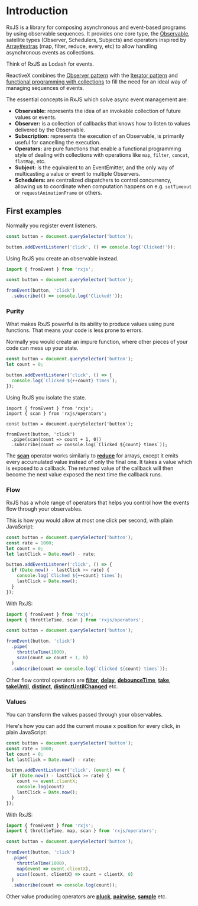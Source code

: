 # Introduction

RxJS is a library for composing asynchronous and event-based programs by using observable sequences. It provides one core type, the [Observable](./overview.html#observable), satellite types (Observer, Schedulers, Subjects) and operators inspired by [Array#extras](https://developer.mozilla.org/en-US/docs/Web/JavaScript/New_in_JavaScript/1.6) (map, filter, reduce, every, etc) to allow handling asynchronous events as collections.

<span class="informal">Think of RxJS as Lodash for events.</span>

ReactiveX combines the [Observer pattern](https://en.wikipedia.org/wiki/Observer_pattern) with the [Iterator pattern](https://en.wikipedia.org/wiki/Iterator_pattern) and [functional programming with collections](http://martinfowler.com/articles/collection-pipeline/#NestedOperatorExpressions) to fill the need for an ideal way of managing sequences of events.

The essential concepts in RxJS which solve async event management are:

- **Observable:** represents the idea of an invokable collection of future values or events.
- **Observer:** is a collection of callbacks that knows how to listen to values delivered by the Observable.
- **Subscription:** represents the execution of an Observable, is primarily useful for cancelling the execution.
- **Operators:** are pure functions that enable a functional programming style of dealing with collections with operations like `map`, `filter`, `concat`, `flatMap`, etc.
- **Subject:** is the equivalent to an EventEmitter, and the only way of multicasting a value or event to multiple Observers.
- **Schedulers:** are centralized dispatchers to control concurrency, allowing us to coordinate when computation happens on e.g. `setTimeout` or `requestAnimationFrame` or others.

## First examples

Normally you register event listeners.

```js
const button = document.querySelector('button');

button.addEventListener('click', () => console.log('Clicked!'));
```

Using RxJS you create an observable instead.

```js
import { fromEvent } from 'rxjs';

const button = document.querySelector('button');

fromEvent(button, 'click')
  .subscribe(() => console.log('Clicked!'));
```

### Purity

What makes RxJS powerful is its ability to produce values using pure functions. That means your code is less prone to errors.

Normally you would create an impure function, where other pieces of your code can mess up your state.

```js
const button = document.querySelector('button');
let count = 0;

button.addEventListener('click', () => {
  console.log(`Clicked ${++count} times`);
});
```

Using RxJS you isolate the state.

```Js
import { fromEvent } from 'rxjs';
import { scan } from 'rxjs/operators';

const button = document.querySelector('button');

fromEvent(button, 'click')
  .pipe(scan(count => count + 1, 0))
  .subscribe(count => console.log(`Clicked ${count} times`));
```

The [**scan**](https://rxjs-dev.firebaseapp.com/api/operators/scan) operator works similarly to [**reduce**](https://rxjs-dev.firebaseapp.com/api/operators/reduce) for arrays, except it emits every accumulated value instead of only the final one. It takes a value which is exposed to a callback. The returned value of the callback will then become the next value exposed the next time the callback runs.

### Flow

RxJS has a whole range of operators that helps you control how the events flow through your observables.

This is how you would allow at most one click per second, with plain JavaScript:

```js
const button = document.querySelector('button');
const rate = 1000;
let count = 0;
let lastClick = Date.now() - rate;

button.addEventListener('click', () => {
  if (Date.now() - lastClick >= rate) {
    console.log(`Clicked ${++count} times`);
    lastClick = Date.now();
  }
});
```

With RxJS:

```js
import { fromEvent } from 'rxjs';
import { throttleTime, scan } from 'rxjs/operators';

const button = document.querySelector('button');

fromEvent(button, 'click')
  .pipe(
    throttleTime(1000),
    scan(count => count + 1, 0)
  )
  .subscribe(count => console.log(`Clicked ${count} times`));
```

Other flow control operators are [**filter**](../api/operators/filter), [**delay**](../api/operators/delay), [**debounceTime**](../api/operators/debounceTime), [**take**](../api/operators/take), [**takeUntil**](../api/operators/takeUntil), [**distinct**](../api/operators/distinct), [**distinctUntilChanged**](../api/operators/distinctUntilChanged) etc.

### Values

You can transform the values passed through your observables.

Here's how you can add the current mouse x position for every click, in plain JavaScript:

```js
const button = document.querySelector('button');
const rate = 1000;
let count = 0;
let lastClick = Date.now() - rate;

button.addEventListener('click', (event) => {
  if (Date.now() - lastClick >= rate) {
    count += event.clientX;
    console.log(count)
    lastClick = Date.now();
  }
});
```

With RxJS:

```js
import { fromEvent } from 'rxjs';
import { throttleTime, map, scan } from 'rxjs/operators';

const button = document.querySelector('button');

fromEvent(button, 'click')
  .pipe(
    throttleTime(1000),
    map(event => event.clientX),
    scan((count, clientX) => count + clientX, 0)
  )
  .subscribe(count => console.log(count));
```

Other value producing operators are [**pluck**](../api/operators/pluck), [**pairwise**](../api/operators/pairwise), [**sample**](../api/operators/sample) etc.
